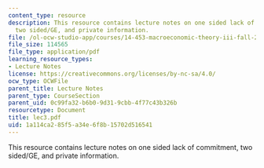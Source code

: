 ```yaml
---
content_type: resource
description: This resource contains lecture notes on one sided lack of commitment,
  two sided/GE, and private information.
file: /ol-ocw-studio-app/courses/14-453-macroeconomic-theory-iii-fall-2006/1a114ca285f5a34e6f8b15702d516541_lec3.pdf
file_size: 114565
file_type: application/pdf
learning_resource_types:
- Lecture Notes
license: https://creativecommons.org/licenses/by-nc-sa/4.0/
ocw_type: OCWFile
parent_title: Lecture Notes
parent_type: CourseSection
parent_uid: 0c99fa32-b6b0-9d31-9cbb-4f77c43b326b
resourcetype: Document
title: lec3.pdf
uid: 1a114ca2-85f5-a34e-6f8b-15702d516541
---
```

This resource contains lecture notes on one sided lack of commitment, two sided/GE, and private information.